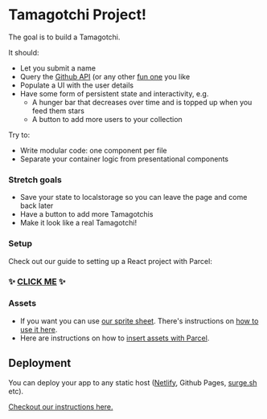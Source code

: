 # Tamagotchi Project!

The goal is to build a Tamagotchi.

It should:

* Let you submit a name
* Query the [Github API](https://developer.github.com/v3/) (or any other [fun one](https://www.potterapi.com/) you like
* Populate a UI with the user details
* Have some form of persistent state and interactivity, e.g.
  * A hunger bar that decreases over time and is topped up when you feed them stars
  * A button to add more users to your collection

Try to:

* Write modular code: one component per file
* Separate your container logic from presentational components

### Stretch goals

- Save your state to localstorage so you can leave the page and come back later
- Have a button to add more Tamagotchis
- Make it look like a real Tamagotchi!

### Setup
Check out our guide to setting up a React project with Parcel:
### :sparkles: [CLICK ME](./docs/parcel-setup.md) :sparkles:

### Assets
- If you want you can use [our sprite sheet](./tamagotchi.png). There's instructions on [how to use it here](https://gamedevelopment.tutsplus.com/tutorials/an-introduction-to-spritesheet-animation--gamedev-13099).
- Here are instructions on how to [insert assets with Parcel](https://parceljs.org/assets.html).


## Deployment

You can deploy your app to any static host ([Netlify](https://netlify.com), Github Pages, [surge.sh](https://surge.sh) etc).

[Checkout our instructions here.](./deploying.md)

